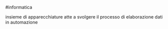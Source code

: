#informatica

insieme di apparecchiature atte a svolgere il processo di elaborazione dati in automazione